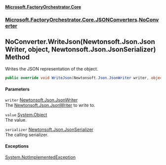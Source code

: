 #### [Microsoft.FactoryOrchestrator.Core](./Microsoft-FactoryOrchestrator-Core.md 'Microsoft.FactoryOrchestrator.Core')
### [Microsoft.FactoryOrchestrator.Core.JSONConverters](./Microsoft-FactoryOrchestrator-Core-JSONConverters.md 'Microsoft.FactoryOrchestrator.Core.JSONConverters').[NoConverter](./Microsoft-FactoryOrchestrator-Core-JSONConverters-NoConverter.md 'Microsoft.FactoryOrchestrator.Core.JSONConverters.NoConverter')
## NoConverter.WriteJson(Newtonsoft.Json.JsonWriter, object, Newtonsoft.Json.JsonSerializer) Method
Writes the JSON representation of the object.  
```csharp
public override void WriteJson(Newtonsoft.Json.JsonWriter writer, object value, Newtonsoft.Json.JsonSerializer serializer);
```
#### Parameters
<a name='Microsoft-FactoryOrchestrator-Core-JSONConverters-NoConverter-WriteJson(Newtonsoft-Json-JsonWriter_object_Newtonsoft-Json-JsonSerializer)-writer'></a>
`writer` [Newtonsoft.Json.JsonWriter](https://docs.microsoft.com/en-us/dotnet/api/Newtonsoft.Json.JsonWriter 'Newtonsoft.Json.JsonWriter')  
The [Newtonsoft.Json.JsonWriter](https://docs.microsoft.com/en-us/dotnet/api/Newtonsoft.Json.JsonWriter 'Newtonsoft.Json.JsonWriter') to write to.  
  
<a name='Microsoft-FactoryOrchestrator-Core-JSONConverters-NoConverter-WriteJson(Newtonsoft-Json-JsonWriter_object_Newtonsoft-Json-JsonSerializer)-value'></a>
`value` [System.Object](https://docs.microsoft.com/en-us/dotnet/api/System.Object 'System.Object')  
The value.  
  
<a name='Microsoft-FactoryOrchestrator-Core-JSONConverters-NoConverter-WriteJson(Newtonsoft-Json-JsonWriter_object_Newtonsoft-Json-JsonSerializer)-serializer'></a>
`serializer` [Newtonsoft.Json.JsonSerializer](https://docs.microsoft.com/en-us/dotnet/api/Newtonsoft.Json.JsonSerializer 'Newtonsoft.Json.JsonSerializer')  
The calling serializer.  
  
#### Exceptions
[System.NotImplementedException](https://docs.microsoft.com/en-us/dotnet/api/System.NotImplementedException 'System.NotImplementedException')  
  
